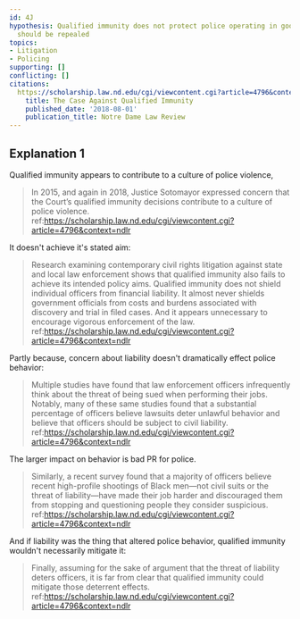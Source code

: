 ```yaml
---
id: 4J
hypothesis: Qualified immunity does not protect police operating in good faith and
  should be repealed
topics:
- Litigation
- Policing
supporting: []
conflicting: []
citations:
  https://scholarship.law.nd.edu/cgi/viewcontent.cgi?article=4796&context=ndlr:
    title: The Case Against Qualified Immunity
    published_date: '2018-08-01'
    publication_title: Notre Dame Law Review
---
```

## Explanation 1

Qualified immunity appears to contribute to a culture of police violence,

> In 2015, and again in 2018, Justice Sotomayor expressed concern that the Court’s qualified immunity decisions contribute to a culture of police violence.
> ref:https://scholarship.law.nd.edu/cgi/viewcontent.cgi?article=4796&context=ndlr

It doesn't achieve it's stated aim:

> Research examining contemporary civil rights litigation against state and local law enforcement shows that qualified immunity also fails to achieve its intended policy aims. Qualified immunity does not shield individual officers from financial liability. It almost never shields government officials from costs and burdens associated with discovery and trial in filed cases. And it appears unnecessary to encourage vigorous enforcement of the law.
> ref:https://scholarship.law.nd.edu/cgi/viewcontent.cgi?article=4796&context=ndlr

Partly because, concern about liability doesn't dramatically effect police behavior:

> Multiple studies have found that law enforcement officers infrequently think about the threat of being sued when performing their jobs. Notably, many of these same studies found that a substantial percentage of officers believe lawsuits deter unlawful behavior and believe that officers should be subject to civil liability.
> ref:https://scholarship.law.nd.edu/cgi/viewcontent.cgi?article=4796&context=ndlr

The larger impact on behavior is bad PR for police.

> Similarly, a recent survey found that a majority of officers believe recent high-profile shootings of Black men—not civil suits or the threat of liability—have made their job harder and discouraged them from stopping and questioning people they consider suspicious.
> ref:https://scholarship.law.nd.edu/cgi/viewcontent.cgi?article=4796&context=ndlr

And if liability was the thing that altered police behavior, qualified immunity wouldn't necessarily mitigate it:

> Finally, assuming for the sake of argument that the threat of liability deters officers, it is far from clear that qualified immunity could mitigate those deterrent effects.
> ref:https://scholarship.law.nd.edu/cgi/viewcontent.cgi?article=4796&context=ndlr
